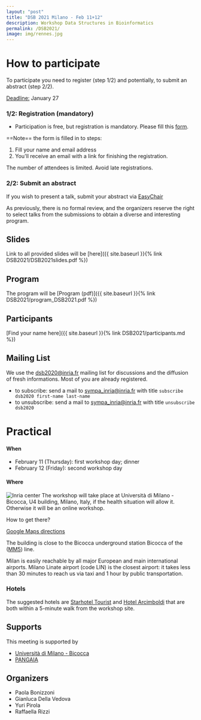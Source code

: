 ```yaml
---
layout: "post"
title: "DSB 2021 Milano - Feb 11+12"
description: Workshop Data Structures in Bioinformatics
permalink: /DSB2021/
image: img/rennes.jpg
---
```

# How to participate
To participate you need to register (step 1/2) and potentially, to submit an abstract (step 2/2). 

<u>Deadline:</u> January 27

### 1/2: Registration (mandatory) 

* Participation is free, but registration is mandatory. Please fill this [form](
  https://sondages.inria.fr/index.php/813188?lang=en). 

==Note== the form is filled in to steps:

1. Fill your name and email address
2. You'll receive an email with a link for finishing the registration. 

The number of attendees is limited. Avoid late registrations.

### 2/2: Submit an abstract
If you wish to present a talk, submit your abstract via [EasyChair](https://easychair.org/my/conference?conf=dsb2021)

As previously, there is no formal review, and the organizers reserve the  right to select talks from the submissions to obtain a diverse and  interesting program. 

## Slides

Link to all provided slides will be [here]({{ site.baseurl }}{% link DSB2021/DSB2021slides.pdf %})

## Program

The program will be [Program (pdf)]({{ site.baseurl }}{% link DSB2021/program_DSB2021.pdf %})



## Participants

[Find your name here]({{ site.baseurl }}{% link DSB2021/participants.md %})

## Mailing List
We use the dsb2020@inria.fr mailing list for discussions and the diffusion of fresh informations. Most of you are already registered.
* to subscribe: send a mail to [sympa_inria@inria.fr](mailto:sympa_inria@inria.fr) with title `subscribe dsb2020 first-name last-name`
* to unsubscribe: send a mail to [sympa_inria@inria.fr](mailto:sympa_inria@inria.fr) with title  `unsubscribe dsb2020`



# Practical
#### When
<!-- * any time before January 15: register and submit a talk (via [EasyChair](https://easychair.org/my/conference?conf=dsb2020)) -->
* February 11 (Thursday): first workshop day; dinner
* February 12 (Friday): second workshop day

#### Where

![Inria center](img/inria.jpg) The workshop will take place at Università di Milano - Bicocca, U4 building, Milano, Italy, if the health situation will allow it.
Otherwise it will be an online workshop.


How to get there?

[Google Maps
directions](https://www.google.it/maps/place/Edificio+U4+-+Universit%C3%A0+degli+Studi+di+Milano+-+Bicocca/@45.5134031,9.2095216,17z)


The building is close to the Bicocca underground station Bicocca of the 
([MM5](https://en.wikipedia.org/wiki/Milan_Metro_Line_5)) line.

Milan is easily reachable by all major European and main international airports.
Milano Linate airport (code LIN) is the closest airport: it takes less
than 30 minutes to reach us via taxi and 1 hour by public
transportation.


### Hotels
The suggested hotels are [Starhotel Tourist](http://www.starhotels.com/en/our-hotels/tourist-milan/) and [Hotel Arcimboldi](http://www.hotelarcimboldi.it/en/) that are both within a 5-minute walk from the workshop site.

## Supports
This meeting is supported by 

*  [Università di Milano - Bicocca](https://www.unimib.it)
*  [PANGAIA](https://www.pangenome.eu/)

## Organizers

* Paola Bonizzoni
* Gianluca Della Vedova
* Yuri Pirola
* Raffaella Rizzi
